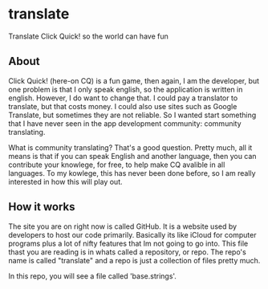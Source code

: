 # translate
Translate Click Quick! so the world can have fun

## About

Click Quick! (here-on CQ) is a fun game, then again, I am the developer, but one problem is that I only speak english, so the application is written in english. However, I do want to change that. I could pay a translator to translate, but that costs money. I could also use sites such as Google Translate, but sometimes they are not reliable. So I wanted start something that I have never seen in the app development community: community translating.

What is community translating? That's a good question. Pretty much, all it means is that if you can speak English and another language, then you can contribute your knowlege, for free, to help make CQ avalible in all languages. To my kowlege, this has never been done before, so I am really interested in how this will play out. 

## How it works

The site you are on right now is called GitHub. It is a website used by developers to host our code primarily. Basically its like iCloud for computer programs plus a lot of nifty features that Im not going to go into. This file thast you are reading is in whats called a repository, or repo. The repo's name is called "translate" and a repo is just a collection of files pretty much. 

In this repo, you will see a file called 'base.strings'. 
